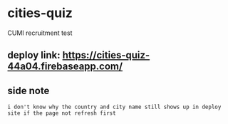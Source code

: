 # cities-quiz
CUMI recruitment test

## deploy link: https://cities-quiz-44a04.firebaseapp.com/

## side note
`i don't know why the country and city name still shows up in deploy site if the page not refresh first`
